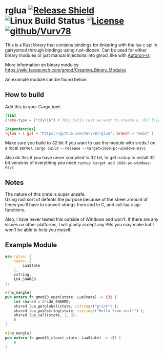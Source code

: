 # rglua [![Release Shield](https://img.shields.io/github/v/release/Vurv78/rglua)](https://github.com/Vurv78/rglua/releases/latest) ![Linux Build Status](https://www.travis-ci.com/Vurv78/rglua.svg?branch=main) [![License](https://img.shields.io/github/license/Vurv78/rglua?color=red)](https://opensource.org/licenses/Apache-2.0) [![github/Vurv78](https://discordapp.com/api/guilds/824727565948157963/widget.png)](https://discord.gg/epJFC6cNsw)


This is a Rust library that contains bindings for tinkering with the lua c api in garrysmod through bindings using rust-dlopen.
Can be used for either binary modules or just manual injections into gmod, like with [Autorun-rs](https://github.com/Vurv78/Autorun-rs)

More information on binary modules: https://wiki.facepunch.com/gmod/Creating_Binary_Modules

An example module can be found below.

## How to build

Add this to your Cargo.toml.
```toml
[lib]
crate-type = ["cdylib"] # This tells rust we want to create a .dll file that links to C code.

[dependencies]
rglua = { git = "https://github.com/Vurv78/rglua", branch = "main" }
```

Make sure you build to 32 bit if you want to use the module with srcds / on a local server.
``cargo build --release --target=i686-pc-windows-msvc``

Also do this if you have never compiled to 32 bit, to get rustup to install 32 bit versions of everything you need
``rustup target add i686-pc-windows-msvc``

## Notes
The nature of this crate is super unsafe.  
Using rust sort of defeats the purpose because of the sheer amount of times you'll have to convert strings from and to C, and call lua c api functions.

Also, I have never tested this outside of Windows and won't. If there are any issues on other platforms, I will gladly accept any PRs you may make but I won't be able to help you myself.

## Example Module
```rust
use rglua::{
    types::{
        LuaState
    },
    cstring,
    LUA_SHARED
};

#[no_mangle]
pub extern fn gmod13_open(state: LuaState) -> i32 {
    let shared = &*LUA_SHARED;
    shared.lua_getglobal(state, cstring!("print") );
    shared.lua_pushstring(state, cstring!("Hello from rust!") );
    shared.lua_call(state, 1, 0);
    0
}

#[no_mangle]
pub extern fn gmod13_close(_state: LuaState) -> i32 {
    0
}
```
